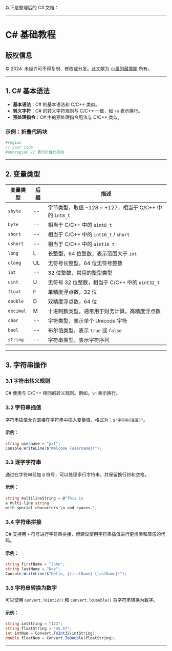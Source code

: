 以下是整理后的 C# 文档：

---

# C# 基础教程

## 版权信息
© 2024. 未经许可不得复制、修改或分发。此文献为 [小風的藏書閣](https://t.me/xfp2333) 所有。

---

## 1. C# 基本语法

- **基本语法**：C# 的基本语法和 C/C++ 类似。
- **转义字符**：C# 的转义字符规则与 C/C++ 一致，如 `\n` 表示换行。
- **预处理指令**：C# 中的预处理指令用法与 C/C++ 类似。

### 示例：折叠代码块
```c#
#region 
// your code 
#endregion // 表示折叠代码块
```

---

## 2. 变量类型

| 变量类型  | 后缀  | 描述                                      |
|-----------|-------|-------------------------------------------|
| `sbyte`   | --    | 字节类型，取值 -128 ~ +127，相当于 C/C++ 中的 `int8_t` |
| `byte`    | --    | 相当于 C/C++ 中的 `uint8_t`              |
| `short`   | --    | 相当于 C/C++ 中的 `int16_t` / `short`    |
| `ushort`  | --    | 相当于 C/C++ 中的 `uint16_t`             |
| `long`    | L     | 长整型，64 位整数，表示范围大于 `int`   |
| `ulong`   | UL    | 无符号长整型，64 位无符号整数            |
| `int`     | --    | 32 位整数，常用的整型类型                |
| `uint`    | U     | 无符号 32 位整数，相当于 C/C++ 中的 `uint32_t` |
| `float`   | F     | 单精度浮点数，32 位                      |
| `double`  | D     | 双精度浮点数，64 位                      |
| `decimal` | M     | 十进制数类型，通常用于财务计算，高精度浮点数 |
| `char`    | --    | 字符类型，表示单个 Unicode 字符          |
| `bool`    | --    | 布尔值类型，表示 `true` 或 `false`       |
| `string`  | --    | 字符串类型，表示字符序列                |

---

## 3. 字符串操作

### 3.1 字符串转义规则
C# 使用与 C/C++ 相同的转义规则。例如，`\n` 表示换行。

### 3.2 字符串插值
字符串插值允许直接在字符串中插入变量值，格式为：`$"字符串{变量}"`。

#### 示例：
```c#
string username = "pxf";
Console.WriteLine($"Welcome {username}!");
```

### 3.3 逐字字符串
通过在字符串前加 `@` 符号，可以处理多行字符串，并保留换行符和空格。

#### 示例：
```c#
string multilineString = @"This is 
a multi-line string 
with special characters \n and spaces.";
```

### 3.4 字符串拼接
C# 支持用 `+` 符号进行字符串拼接，但建议使用字符串插值进行更清晰和简洁的代码。

#### 示例：
```c#
string firstName = "John";
string lastName = "Doe";
Console.WriteLine($"Hello, {firstName} {lastName}!");
```

### 3.5 字符串转换为数字
可以使用 `Convert.ToInt32()` 和 `Convert.ToDouble()` 将字符串转换为数字。

#### 示例：
```c#
string intString = "123";
string floatString = "45.67";
int intNum = Convert.ToInt32(intString);
double floatNum = Convert.ToDouble(floatString);
```

---
